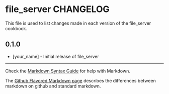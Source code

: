 file_server CHANGELOG
=====================

This file is used to list changes made in each version of the file_server cookbook.

0.1.0
-----
- [your_name] - Initial release of file_server

- - -
Check the [Markdown Syntax Guide](http://daringfireball.net/projects/markdown/syntax) for help with Markdown.

The [Github Flavored Markdown page](http://github.github.com/github-flavored-markdown/) describes the differences between markdown on github and standard markdown.
